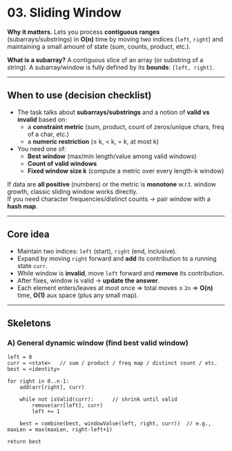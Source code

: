 # 03. Sliding Window

**Why it matters.** Lets you process **contiguous ranges** (subarrays/substrings) in **O(n)** time by moving two indices (`left`, `right`) and maintaining a small amount of state (sum, counts, product, etc.).

**What is a subarray?** A contiguous slice of an array (or substring of a string). A subarray/window is fully defined by its **bounds**: `[left, right]`.

---

## When to use (decision checklist)

- The task talks about **subarrays/substrings** and a notion of **valid vs invalid** based on:
  - a **constraint metric** (sum, product, count of zeros/unique chars, freq of a char, etc.)
  - a **numeric restriction** (≤ k, < k, = k, at most k)
- You need one of:
  - **Best window** (max/min length/value among valid windows)
  - **Count of valid windows**
  - **Fixed window size k** (compute a metric over every length-k window)

If data are **all positive** (numbers) or the metric is **monotone** w.r.t. window growth, classic sliding window works directly.  
If you need character frequencies/distinct counts → pair window with a **hash map**.

---

## Core idea

- Maintain two indices: `left` (start), `right` (end, inclusive).
- Expand by moving `right` forward and **add** its contribution to a running state `curr`.
- While window is **invalid**, move `left` forward and **remove** its contribution.
- After fixes, window is valid → **update the answer**.
- Each element enters/leaves at most once ⇒ total moves ≤ `2n` ⇒ **O(n)** time, **O(1)** aux space (plus any small map).

---

## Skeletons

### A) General dynamic window (find best valid window)
```pseudo
left = 0
curr = <state>   // sum / product / freq map / distinct count / etc.
best = <identity>

for right in 0..n-1:
    add(arr[right], curr)

    while not isValid(curr):      // shrink until valid
        remove(arr[left], curr)
        left += 1

    best = combine(best, windowValue(left, right, curr))  // e.g., maxLen = max(maxLen, right-left+1)

return best
